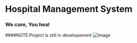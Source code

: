# Hospital Management System
### We cure, You heal
####NOTE:Project is still in developement
![image](https://drive.google.com/uc?export=view&id=13X2e0HkY0NAf8qojfNFoqcBqQ2D5PhHk)
